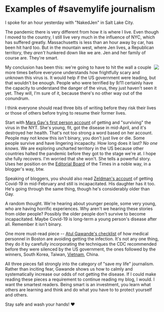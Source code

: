 # Examples of #savemylife journalism
I spoke for an hour yesterday with "NakedJen" in Salt Lake City. 

The pandemic there is very different from how it is where I live. Even though I moved to the country, I still live very much in the influence of NYC, which has suffered greatly. Massachusetts is less than an hour away by car, has been hit hard too. But in the mountain west, where Jen lives, a Republican territory, they <i>aren't</i> hunkered down like we are. Jen and her family of course are. They're smart. 

<img src="http://scripting.com/images/2019/11/14/weTryHarder.png" border="0" align="right">My conclusion has been this: we're going to have to hit the wall a couple more times before everyone understands how frightfully scary and unknown this virus is. It would help if the US government were leading, but that wouldn't be enough. People who were terrified by 9/11 certainly have the capacity to understand the danger of the virus, they just haven't seen it yet. They will, I'm sure of it, because there's no other way out of the conundrum.

I think everyone should read three bits of writing before they risk their lives or those of others before trying to resume their former lives. 

Start with <a href="https://www.nytimes.com/2020/05/14/opinion/coronavirus-young-people.html">Mara Gay's first person account</a> of getting and "surviving" the virus in the NYT. She's young, fit, got the disease in mid-April, and it's destroyed her health. That's not too strong a word based on her account. People may not know this isn't binary, you don't just live or die. Some people survive and have lingering incapacity. How long does it last? <i>No one knows. </i>We are exploring uncharted territory in the US because other countries halted the pandemic before they got to the stage we're at. I hope she fully recovers. I'm worried that she won't. She tells a powerful story. Uses her position on the <a href="https://www.nytimes.com/interactive/2018/opinion/editorialboard.html">Editorial Board</a> of the Times in a noble way, in a blogger's way, btw.

Speaking of bloggers, you should also read <a href="https://www.zeldman.com/2020/05/16/its-a-good-day/">Zeldman's account</a> of getting Covid-19 in mid-February and still is incapacitated. His daughter has it too. He's going through the same thing, though he's considerably older than Gay. 

A random thought. We're hearing about younger people, some very young, who are having horrific experiences. Why aren't we hearing these stories from older people? Possibly the older people don't survive to become incapacitated. Maybe Covid-19 is long-term a young person's disease after all. Remember it isn't binary. 

One more must-read piece -- <a href="https://www.newyorker.com/science/medical-dispatch/amid-the-coronavirus-crisis-a-regimen-for-reentry">Atul Gawande's checklist</a> of how medical personnel in Boston are avoiding getting the infection. It's not any one thing, they do it by carefully incorporating the techniques the CDC recommended before they were silenced by the US government, the ones followed by the winners, South Korea, Taiwan, <a href="http://scripting.com/2020/05/02/145311.html?title=coronavirusInVietnam">Vietnam</a>, China. 

All three pieces fall strongly into the category of "save my life" journalism. Rather than inciting fear, Gawande shows us how to calmly and systematically increase our odds of not getting the disease. If I could make reading these pieces a requirement to continue reading my blog, I would. I want the smartest readers. Being smart is an investment, you learn what others are learning and think and do what you have to to protect yourself and others. 

Stay safe and wash your hands! :heart:

